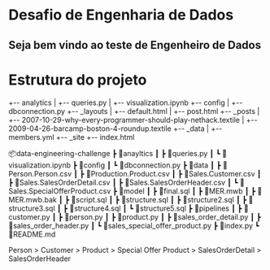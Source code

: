 # Desafio de Engenharia de Dados

## Seja bem vindo ao teste de Engenheiro de Dados

<h1>Estrutura do projeto</h1>

+-- analytics
|   +-- queries.py
|   +-- visualization.ipynb
+-- config
|   +-- dbconnection.py
+-- _layouts
|   +-- default.html
|   +-- post.html
+-- _posts
|   +-- 2007-10-29-why-every-programmer-should-play-nethack.textile
|   +-- 2009-04-26-barcamp-boston-4-roundup.textile
+-- _data
|   +-- members.yml
+-- _site
+-- index.html

📦data-engineering-challenge
 ┣ 📂anayltics
 ┃ ┣ 📜queries.py
 ┃ ┗ 📜visualization.ipynb
 ┣ 📂config
 ┃ ┗ 📜dbconnection.py
 ┣ 📂data
 ┃ ┣ 📜Person.Person.csv
 ┃ ┣ 📜Production.Product.csv
 ┃ ┣ 📜Sales.Customer.csv
 ┃ ┣ 📜Sales.SalesOrderDetail.csv
 ┃ ┣ 📜Sales.SalesOrderHeader.csv
 ┃ ┗ 📜Sales.SpecialOfferProduct.csv
 ┣ 📂model
 ┃ ┣ 📜final.sql
 ┃ ┣ 📜MER.mwb
 ┃ ┣ 📜MER.mwb.bak
 ┃ ┣ 📜script.sql
 ┃ ┣ 📜structure.sql
 ┃ ┣ 📜structure2.sql
 ┃ ┣ 📜structure3.sql
 ┃ ┣ 📜structure4.sql
 ┃ ┗ 📜structure5.sql
 ┣ 📂pipelines
 ┃ ┣ 📜customer.py
 ┃ ┣ 📜person.py
 ┃ ┣ 📜product.py
 ┃ ┣ 📜sales_order_detail.py
 ┃ ┣ 📜sales_order_header.py
 ┃ ┗ 📜sales_special_offer_product.py
 ┣ 📜index.py
 ┗ 📜README.md


 
Person > Customer > Product > Special Offer Product > SalesOrderDetail > SalesOrderHeader

